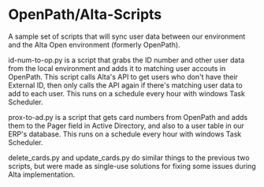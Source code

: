 # OpenPath/Alta-Scripts
 A sample set of scripts that will sync user data between our environment and the Alta Open environment (formerly OpenPath).
 
 id-num-to-op.py is a script that grabs the ID number and other user data from the local environment and adds it to matching user accouts in OpenPath. This script calls Alta's API to get users who don't have their External ID, then only calls the API again if there's matching user data to add to each user. This runs on a schedule every hour with windows Task Scheduler.

prox-to-ad.py is a script that gets card numbers from OpenPath and adds them to the Pager field in Active Directory, and also to a user table in our ERP's database. This runs on a schedule every hour with windows Task Scheduler.

delete_cards.py and update_cards.py do similar things to the previous two scripts, but were made as single-use solutions for fixing some issues during Alta implementation.
